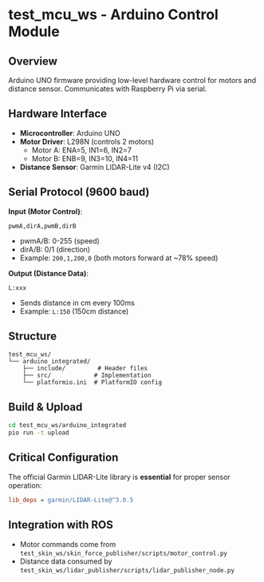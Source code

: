 # test_mcu_ws - Arduino Control Module

## Overview
Arduino UNO firmware providing low-level hardware control for motors and distance sensor. Communicates with Raspberry Pi via serial.

## Hardware Interface
- **Microcontroller**: Arduino UNO
- **Motor Driver**: L298N (controls 2 motors)
  - Motor A: ENA=5, IN1=6, IN2=7
  - Motor B: ENB=9, IN3=10, IN4=11
- **Distance Sensor**: Garmin LIDAR-Lite v4 (I2C)

## Serial Protocol (9600 baud)
**Input (Motor Control)**:
```
pwmA,dirA,pwmB,dirB
```
- pwmA/B: 0-255 (speed)
- dirA/B: 0/1 (direction)
- Example: `200,1,200,0` (both motors forward at ~78% speed)

**Output (Distance Data)**:
```
L:xxx
```
- Sends distance in cm every 100ms
- Example: `L:150` (150cm distance)

## Structure
```
test_mcu_ws/
└── arduino_integrated/
    ├── include/         # Header files
    ├── src/            # Implementation
    └── platformio.ini  # PlatformIO config
```

## Build & Upload
```bash
cd test_mcu_ws/arduino_integrated
pio run -t upload
```

## Critical Configuration
The official Garmin LIDAR-Lite library is **essential** for proper sensor operation:
```ini
lib_deps = garmin/LIDAR-Lite@^3.0.5
```

## Integration with ROS
- Motor commands come from `test_skin_ws/skin_force_publisher/scripts/motor_control.py`
- Distance data consumed by `test_skin_ws/lidar_publisher/scripts/lidar_publisher_node.py`